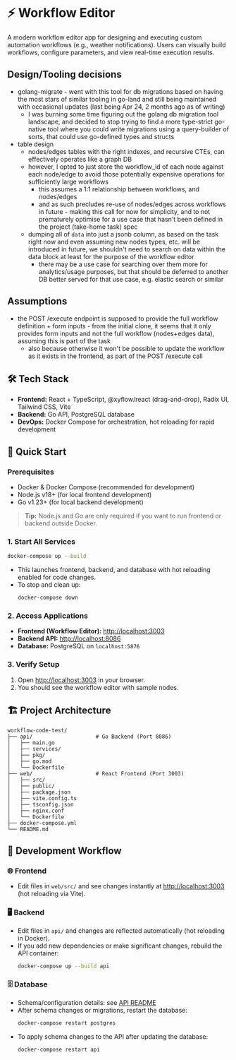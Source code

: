 # ⚡ Workflow Editor

A modern workflow editor app for designing and executing custom automation workflows (e.g., weather notifications). Users can visually build workflows, configure parameters, and view real-time execution results.

## Design/Tooling decisions
+ golang-migrate - went with this tool for db migrations based on having the most stars of similar tooling in go-land and still being maintained with occasional updates (last being Apr 24, 2 months ago as of writing)
  + I was burning some time figuring out the golang db migration tool landscape, and decided to stop trying to find a more type-strict go-native tool where you could write migrations using a query-builder of sorts, that could use go-defined types and structs
+ table design
  + nodes/edges tables with the right indexes, and recursive CTEs, can effectively operates like a graph DB
  + however, I opted to just store the workflow_id of each node against each node/edge to avoid those potentially expensive operations for sufficiently large workflows
    + this assumes a 1:1 relationship between workflows, and nodes/edges
    + and as such precludes re-use of nodes/edges across workflows in future - making this call for now for simplicity, and to not prematurely optimise for a use case that hasn't been defined in the project (take-home task) spec
  + dumping all of `data` into just a jsonb column, as based on the task right now and even assuming new nodes types, etc. will be introduced in future, we shouldn't need to search on data within the data block at least for the purpose of the workflow editor
    + there may be a use case for searching over them more for analytics/usage purposes, but that should be deferred to another DB better served for that use case, e.g. elastic search or similar

## Assumptions
+ the POST /execute endpoint is supposed to provide the full workflow definition + form inputs - from the initial clone, it seems that it only provides form inputs and not the full workflow (nodes+edges data), assuming this is part of the task
  + also because otherwise it won't be possible to update the workflow as it exists in the frontend, as part of the POST /execute call

## 🛠️ Tech Stack

- **Frontend:** React + TypeScript, @xyflow/react (drag-and-drop), Radix UI, Tailwind CSS, Vite
- **Backend:** Go API, PostgreSQL database
- **DevOps:** Docker Compose for orchestration, hot reloading for rapid development

## 🚀 Quick Start

### Prerequisites

- Docker & Docker Compose (recommended for development)
- Node.js v18+ (for local frontend development)
- Go v1.23+ (for local backend development)

> **Tip:** Node.js and Go are only required if you want to run frontend or backend outside Docker.

### 1. Start All Services

```bash
docker-compose up --build
```

- This launches frontend, backend, and database with hot reloading enabled for code changes.
- To stop and clean up:
  ```bash
  docker-compose down
  ```

### 2. Access Applications

- **Frontend (Workflow Editor):** [http://localhost:3003](http://localhost:3003)
- **Backend API:** [http://localhost:8086](http://localhost:8086)
- **Database:** PostgreSQL on `localhost:5876`

### 3. Verify Setup

1. Open [http://localhost:3003](http://localhost:3003) in your browser.
2. You should see the workflow editor with sample nodes.

## 🏗️ Project Architecture

```text
workflow-code-test/
├── api/                    # Go Backend (Port 8086)
│   ├── main.go
│   ├── services/
│   ├── pkg/
│   ├── go.mod
│   └── Dockerfile
├── web/                    # React Frontend (Port 3003)
│   ├── src/
│   ├── public/
│   ├── package.json
│   ├── vite.config.ts
│   ├── tsconfig.json
│   ├── nginx.conf
│   └── Dockerfile
├── docker-compose.yml
└── README.md
```

## 🔧 Development Workflow

### 🌐 Frontend

- Edit files in `web/src/` and see changes instantly at [http://localhost:3003](http://localhost:3003) (hot reloading via Vite).

### 🖥️ Backend

- Edit files in `api/` and changes are reflected automatically (hot reloading in Docker).
- If you add new dependencies or make significant changes, rebuild the API container:
  ```bash
  docker-compose up --build api
  ```

### 🗄️ Database

- Schema/configuration details: see [API README](api/README.md#database)
- After schema changes or migrations, restart the database:
  ```bash
  docker-compose restart postgres
  ```
- To apply schema changes to the API after updating the database:
  ```bash
  docker-compose restart api
  ```
